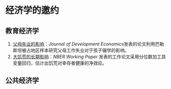 # 经济学的邀约



## 教育经济学
1. [父母失业的影响](Labor_Economics/失业.md)：*Journal of Development Economics*发表的论文利用巴勒斯坦被占地区样本研究父母工作失业对于孩子辍学的影响。  
2. [大饥荒的长期影响](Labor_Economics/famine.md)：*NBER Working Paper* 发表的工作论文采用分位数加工具变量回归，估计出饥荒对幸存者健康的净效应。



## 公共经济学

